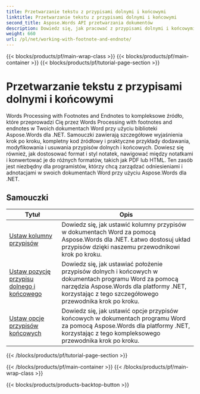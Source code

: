 ```yaml
---
title: Przetwarzanie tekstu z przypisami dolnymi i końcowymi
linktitle: Przetwarzanie tekstu z przypisami dolnymi i końcowymi
second_title: Aspose.Words API przetwarzania dokumentów
description: Dowiedz się, jak pracować z przypisami dolnymi i końcowymi w dokumentach Word za pomocą Aspose.Words dla .NET. Szczegółowe samouczki i praktyczne przykłady.
weight: 660
url: /pl/net/working-with-footnote-and-endnote/
---
```


{{< blocks/products/pf/main-wrap-class >}}
{{< blocks/products/pf/main-container >}}
{{< blocks/products/pf/tutorial-page-section >}}

# Przetwarzanie tekstu z przypisami dolnymi i końcowymi

Words Processing with Footnotes and Endnotes to kompleksowe źródło, które przeprowadzi Cię przez Words Processing with footnotes and endnotes w Twoich dokumentach Word przy użyciu biblioteki Aspose.Words dla .NET. Samouczki zawierają szczegółowe wyjaśnienia krok po kroku, kompletny kod źródłowy i praktyczne przykłady dodawania, modyfikowania i usuwania przypisów dolnych i końcowych. Dowiesz się również, jak dostosować format i styl notatek, nawigować między notatkami i konwertować je do różnych formatów, takich jak PDF lub HTML. Ten zasób jest niezbędny dla programistów, którzy chcą zarządzać odniesieniami i adnotacjami w swoich dokumentach Word przy użyciu Aspose.Words dla .NET.

 ## Samouczki
| Tytuł | Opis |
| --- | --- |
| [Ustaw kolumny przypisów](./set-foot-note-columns/) | Dowiedz się, jak ustawić kolumny przypisów w dokumentach Word za pomocą Aspose.Words dla .NET. Łatwo dostosuj układ przypisów dzięki naszemu przewodnikowi krok po kroku. |
| [Ustaw pozycję przypisu dolnego i końcowego](./set-footnote-and-end-note-position/) | Dowiedz się, jak ustawiać położenie przypisów dolnych i końcowych w dokumentach programu Word za pomocą narzędzia Aspose.Words dla platformy .NET, korzystając z tego szczegółowego przewodnika krok po kroku. |
| [Ustaw opcje przypisów końcowych](./set-endnote-options/) | Dowiedz się, jak ustawić opcje przypisów końcowych w dokumentach programu Word za pomocą Aspose.Words dla platformy .NET, korzystając z tego kompleksowego przewodnika krok po kroku. |
{{< /blocks/products/pf/tutorial-page-section >}}

{{< /blocks/products/pf/main-container >}}
{{< /blocks/products/pf/main-wrap-class >}}

{{< blocks/products/products-backtop-button >}}

